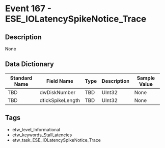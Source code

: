 # Event 167 - ESE_IOLatencySpikeNotice_Trace

## Description
None

## Data Dictionary
|Standard Name|Field Name|Type|Description|Sample Value|
|---|---|---|---|---|
|TBD|dwDiskNumber|TBD|UInt32|None|None|
|TBD|dtickSpikeLength|TBD|UInt32|None|None|

## Tags
* etw_level_Informational
* etw_keywords_StallLatencies
* etw_task_ESE_IOLatencySpikeNotice_Trace